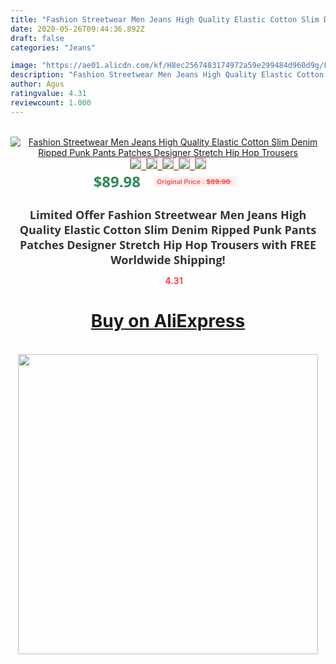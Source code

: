 ```yaml
---
title: "Fashion Streetwear Men Jeans High Quality Elastic Cotton Slim Denim Ripped Punk Pants Patches Designer Stretch Hip Hop Trousers"
date: 2020-05-26T09:44:36.892Z
draft: false
categories: "Jeans"

image: "https://ae01.alicdn.com/kf/H8ec2567483174972a59e299484d960d9g/Fashion-Streetwear-Men-Jeans-High-Quality-Elastic-Cotton-Slim-Denim-Ripped-Punk-Pants-Patches-Designer-Stretch.jpg"
description: "Fashion Streetwear Men Jeans High Quality Elastic Cotton Slim Denim Ripped Punk Pants Patches Designer Stretch Hip Hop Trousers"
author: Agus
ratingvalue: 4.31
reviewcount: 1.000
---
```

<br>
<div style="text-align: center;">
<a href="https://s.click.aliexpress.com/e/_9j1mjF" target="_blank" rel="nofollow noopener noreferrer"><img alt="Fashion Streetwear Men Jeans High Quality Elastic Cotton Slim Denim Ripped Punk Pants Patches Designer Stretch Hip Hop Trousers" class="magnifier-image" src="https://ae01.alicdn.com/kf/H8ec2567483174972a59e299484d960d9g/Fashion-Streetwear-Men-Jeans-High-Quality-Elastic-Cotton-Slim-Denim-Ripped-Punk-Pants-Patches-Designer-Stretch.jpg_640x640.jpg">
<br>
<img style="border:1px solid salmon" src="https://ae01.alicdn.com/kf/H8ec2567483174972a59e299484d960d9g/Fashion-Streetwear-Men-Jeans-High-Quality-Elastic-Cotton-Slim-Denim-Ripped-Punk-Pants-Patches-Designer-Stretch.jpg_120x120.jpg">&nbsp;&nbsp;<img style="border:1px solid salmon" src="https://ae01.alicdn.com/kf/Hd4e8d2c9ddb441ef9706b1840d6af80bN/Fashion-Streetwear-Men-Jeans-High-Quality-Elastic-Cotton-Slim-Denim-Ripped-Punk-Pants-Patches-Designer-Stretch.jpg_120x120.jpg">&nbsp;&nbsp;<img style="border:1px solid salmon" src="https://ae01.alicdn.com/kf/H155e7947f1be49e7848e78c8c2c47a4eP/Fashion-Streetwear-Men-Jeans-High-Quality-Elastic-Cotton-Slim-Denim-Ripped-Punk-Pants-Patches-Designer-Stretch.jpg_120x120.jpg">&nbsp;&nbsp;<img style="border:1px solid salmon" src="https://ae01.alicdn.com/kf/Hb8165eeffcb0465c85a31ebab3c35974t/Fashion-Streetwear-Men-Jeans-High-Quality-Elastic-Cotton-Slim-Denim-Ripped-Punk-Pants-Patches-Designer-Stretch.jpg_120x120.jpg">&nbsp;&nbsp;<img style="border:1px solid salmon" src="https://ae01.alicdn.com/kf/H176b7641f54d4f2492b324b3384fa996J/Fashion-Streetwear-Men-Jeans-High-Quality-Elastic-Cotton-Slim-Denim-Ripped-Punk-Pants-Patches-Designer-Stretch.jpg_120x120.jpg"></a></div><br0>
<div style="text-align: center;"><span style="background-color: white; border: 0px; box-sizing: border-box; color: seagreen; display: inline-block; font-family: &quot;open sans&quot; , &quot;arial&quot; , &quot;helvetica&quot; , sans-serif , &quot;heiti&quot;; font-size: 24px; font-stretch: inherit; font-weight: 700; line-height: inherit; margin: 0px 10px 0px 0px; padding: 0px; vertical-align: middle;">$89.98 </span>
<span style="background: rgb(255 , 241 , 241); border-radius: 3px; border: 0px; box-sizing: border-box; color: #ff4747; display: inline-block; font-family: inherit; font-size: 12px; font-stretch: inherit; font-style: inherit; font-variant: inherit; font-weight: 600; line-height: inherit; margin: 0px; padding: 2px 5px; transform: scale(0.9); vertical-align: middle;">Original Price : <b style="text-decoration: line-through;">$89.98 </b> &nbsp;&nbsp;</span></div>
<h1 style="color: #333333; display: inline-block; font-family: &quot;open sans&quot; , &quot;arial&quot; , &quot;helvetica&quot; , sans-serif , &quot;heiti&quot;; font-size: 18px; font-stretch: inherit; font-weight: 700; text-align: center;">Limited Offer Fashion Streetwear Men Jeans High Quality Elastic Cotton Slim Denim Ripped Punk Pants Patches Designer Stretch Hip Hop Trousers with FREE Worldwide Shipping!</h1>
<div style="color: #ff4747; text-align: center;">
<img src="https://4.bp.blogspot.com/-M0ZcTcb-5uY/XleCXlxnR4I/AAAAAAAAAEc/OrjgMkXV1oMQFaCRZj5HQwOCBcu3w1FegCPcBGAYYCw/s1600/star.png" style="height: 15px;">&nbsp;<b>4.31</b></div>
<div class="button_cont" align="center"><a class="buynow_a" href="https://s.click.aliexpress.com/e/_9j1mjF" target="_blank" rel="nofollow noopener noreferrer"><H1>Buy on AliExpress</H1></a></div><br>
<div class="separator" style="clear: both; text-align: center;">
<img src="https://lh3.googleusercontent.com/-pTy5HemUv9M/XlePHvY0dAI/AAAAAAAAAE4/0nX5iRUoIWY8eMW9Dpxeirr157OZliDIgCLcBGAsYHQ/s1600/badge.gif" width="480">
</div>
